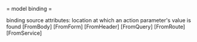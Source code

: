 = model binding =

binding source attributes: location at which an action parameter's value is found
[FromBody]
[FromForm]
[FromHeader]
[FromQuery]
[FromRoute]
[FromService]

